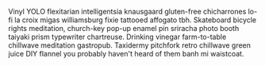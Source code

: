 Vinyl YOLO flexitarian intelligentsia knausgaard gluten-free chicharrones lo-fi la croix migas williamsburg fixie tattooed affogato tbh. Skateboard bicycle rights meditation, church-key pop-up enamel pin sriracha photo booth taiyaki prism typewriter chartreuse. Drinking vinegar farm-to-table chillwave meditation gastropub. Taxidermy pitchfork retro chillwave green juice DIY flannel you probably haven't heard of them banh mi waistcoat.